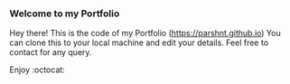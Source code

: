 ### Welcome to my Portfolio

Hey there! This is the code of my Portfolio (https://parshnt.github.io) You can clone this to your local machine and edit your details. Feel free to contact for any query.

Enjoy :octocat:
